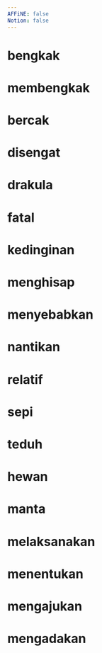```yaml
---
AFFiNE: false
Notion: false
---
```


# bengkak


# membengkak


# bercak


# disengat


# drakula


# fatal


# kedinginan


# menghisap


# menyebabkan


# nantikan


# relatif


# sepi


# teduh


# hewan


# manta


# melaksanakan


# menentukan


# mengajukan


# mengadakan


